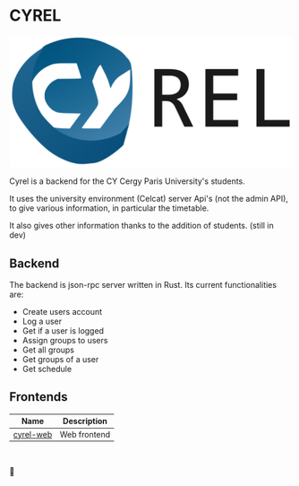 # CYREL

![](./cyrel_long-512.png)

Cyrel is a backend for the CY Cergy Paris University's students.

It uses the university environment (Celcat) server Api's (not the admin API), to give various information, in particular
the timetable.

It also gives other information thanks to the addition of students. (still in dev)

## Backend

The backend is json-rpc server written in Rust. Its current functionalities are:

- Create users account
- Log a user
- Get if a user is logged
- Assign groups to users
- Get all groups
- Get groups of a user
- Get schedule

## Frontends

| **Name**                                         | **Description** |
|--------------------------------------------------|-----------------|
| [cyrel-web](https://github.com/alyrow/cyrel-web) | Web frontend    |

&nbsp;

🧃
